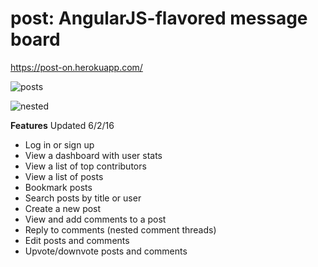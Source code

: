 # post: AngularJS-flavored message board
https://post-on.herokuapp.com/


![posts](https://cloud.githubusercontent.com/assets/16697731/15694954/46dfff82-2757-11e6-9438-3027c6728983.png)

![nested](https://cloud.githubusercontent.com/assets/16697731/15737177/87f51ab8-2859-11e6-8d9e-cb64a45bcc1c.png)


**Features** Updated 6/2/16
* Log in or sign up
* View a dashboard with user stats
* View a list of top contributors
* View a list of posts
* Bookmark posts
* Search posts by title or user
* Create a new post
* View and add comments to a post
* Reply to comments (nested comment threads)
* Edit posts and comments
* Upvote/downvote posts and comments
